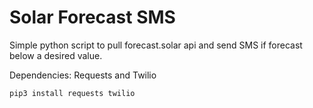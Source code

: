# Solar Forecast SMS
Simple python script to pull forecast.solar api and send SMS if forecast below a desired value.

Dependencies: Requests and Twilio

```pip3 install requests twilio```
